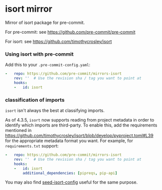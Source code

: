 isort mirror
============

Mirror of isort package for pre-commit.

For pre-commit: see https://github.com/pre-commit/pre-commit

For isort: see https://github.com/timothycrosley/isort


### Using isort with pre-commit

Add this to your `.pre-commit-config.yaml`:

```yaml
-   repo: https://github.com/pre-commit/mirrors-isort
    rev: ''  # Use the revision sha / tag you want to point at
    hooks:
    -   id: isort
```

### classification of imports

`isort` isn't always the best at classifying imports.

As of 4.3.5, `isort` now supports reading from project metadata in
order to identify which imports are third-party. To enable this, add
the requirements mentioned in
https://github.com/timothycrosley/isort/blob/develop/pyproject.toml#L39
for the appropriate metadata format you want. For example, for
`requirements.txt` support:

```yaml
-   repo: https://github.com/pre-commit/mirrors-isort
    rev: ''  # Use the revision sha / tag you want to point at
    hooks:
    -   id: isort
        additional_dependencies: [pipreqs, pip-api]
```

You may also find
[seed-isort-config](https://github.com/asottile/seed-isort-config)
useful for the same purpose.
